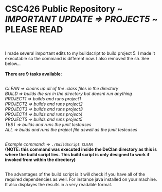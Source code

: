 # CSC426 Public Repository ~ ***IMPORTANT UPDATE => PROJECT5*** ~ PLEASE READ <br><br>
I made several important edits to my buildscript to build project 5. I made it executable so the command is different now. I also removed the sh. See below...<br><br>
**There are 9 tasks available:**<br><br>

*CLEAN => cleans up all of the .class files in the directory* <br>
*BUILD => builds the src in the directory but doesnt run anything*<br>
*PROJECT1 => builds and runs project1*<br>
*PROJECT2 => builds and runs project2*<br>
*PROJECT3 => builds and runs project3*<br>
*PROJECT4 => builds and runs project4*<br>
*PROJECT5 => builds and runs project5*<br>
*TEST => builds and runs the junit testcases*<br>
*ALL => buids and runs the project file aswell as the junit testcases*<br><br>

*Example command: =>* `./BuildScript CLEAN`<br>
**(NOTE: this command was executed inside the DeClan directory as this is where the build script lies. This build script is only designed to work if invoked from within the directory)**<br><br>

The advantages of the build script is it will check if you have all of the required dependencies as well. For instance java installed on your machine. It also displayes the results in a very readable format.<br><br>

